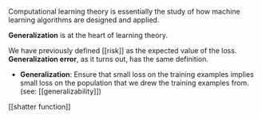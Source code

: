 Computational learning theory is essentially the study of how machine learning algorithms are designed and applied.

**Generalization** is at the heart of learning theory.

We have previously defined [[risk]] as the expected value of the loss. **Generalization error**, as it turns out, has the same definition.
- **Generalization**: Ensure that small loss on the training examples implies small loss on the population that we drew the training examples from. (see: [[generalizability]])

[[shatter function]]

